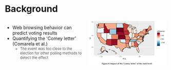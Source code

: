 # Background

<div style="display: flex; align-items: flex-start; justify-content: space-between;">
  <div style="flex: 1; max-width: 50%; padding-right: 20px;">
    <ul>
      <li v-click="1">Web browsing behavior can predict voting results</li>
      <li v-click="2">Quantifying the 'Comey letter' (Comarela et al.)
        <ul>
          <li class="nested-gray" v-click="4">The event was too close to the election for other polling methods to detect the effect</li>
        </ul>
      </li>
    </ul>
  </div>
  <div style="flex: 1; text-align: right;" v-click="3">
    <img src="../../figures/comey-letter.png" alt="Motivation Figure" style="max-width: 100%; height: auto;" />
  </div>
</div>

<SlideCurrentNo class="absolute bottom-8 right-10"/>

<style scoped>
.nested-gray {
  font-size: 0.8em;
  color: #555555 !important;
}
</style>

<!--
Prior work in both machine learning and political science has shown that web browsing behavior can predict political sentiment and voting results.

--

As an example, Comarela et al. use web browsing data to quantify the effect of the 2016 "Comey Letter" on a state-by-state basis.
- you can see their results on the right

Specifics of the letter are not important. What matters is...
-->